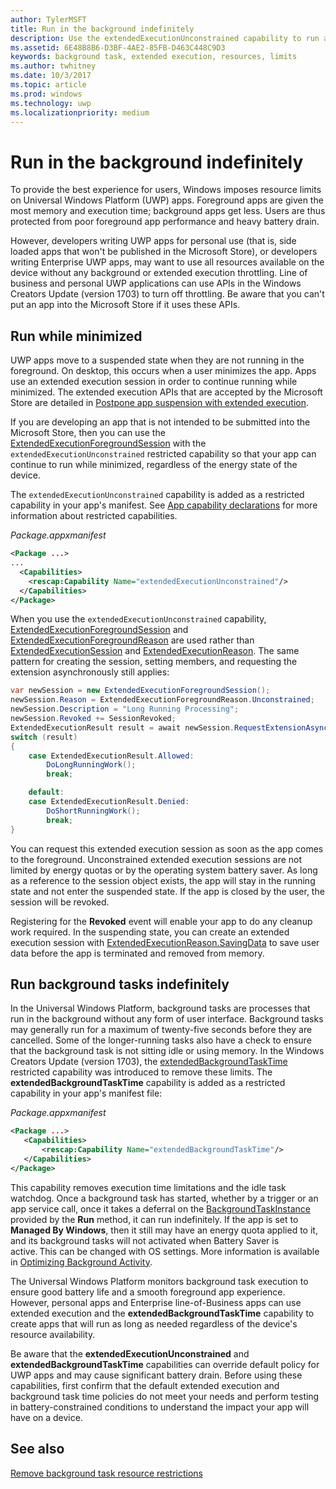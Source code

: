 ```yaml
---
author: TylerMSFT
title: Run in the background indefinitely
description: Use the extendedExecutionUnconstrained capability to run a background task or extended execution session in the background indefinitely.
ms.assetid: 6E48B8B6-D3BF-4AE2-85FB-D463C448C9D3
keywords: background task, extended execution, resources, limits
ms.author: twhitney
ms.date: 10/3/2017
ms.topic: article
ms.prod: windows
ms.technology: uwp
ms.localizationpriority: medium
---
```


# Run in the background indefinitely

To provide the best experience for users, Windows imposes resource limits on Universal Windows Platform (UWP) apps. Foreground apps are given the most memory and execution time; background apps get less. Users are thus protected from poor foreground app performance and heavy battery drain.

However, developers writing UWP apps for personal use (that is, side loaded apps that won't be published in the Microsoft Store), or developers writing Enterprise UWP apps, may want to use all resources available on the device without any background or extended execution throttling. Line of business and personal UWP applications can use APIs in the Windows Creators Update (version 1703) to turn off throttling. Be aware that you can't put an app into the Microsoft Store if it uses these APIs.

## Run while minimized

UWP apps move to a suspended state when they are not running in the foreground. On desktop, this occurs when a user minimizes the app. Apps use an extended execution session in order to continue running while minimized. The extended execution APIs that are accepted by the Microsoft Store are detailed in [Postpone app suspension with extended execution](https://docs.microsoft.com/windows/uwp/launch-resume/run-minimized-with-extended-execution).

If you are developing an app that is not intended to be submitted into the Microsoft Store, then you can use the [ExtendedExecutionForegroundSession](https://docs.microsoft.com/uwp/api/windows.applicationmodel.extendedexecution.foreground.extendedexecutionforegroundsession) with the `extendedExecutionUnconstrained` restricted capability so that your app can continue to run while minimized, regardless of the energy state of the device.  

The `extendedExecutionUnconstrained` capability is added as a restricted capability in your app's manifest. See [App capability declarations](https://docs.microsoft.com/windows/uwp/packaging/app-capability-declarations) for more information about restricted capabilities.

_Package.appxmanifest_
```xml
<Package ...>
...
  <Capabilities>  
    <rescap:Capability Name="extendedExecutionUnconstrained"/>  
  </Capabilities>  
</Package>
```

When you use the `extendedExecutionUnconstrained` capability, [ExtendedExecutionForegroundSession](https://docs.microsoft.com/uwp/api/windows.applicationmodel.extendedexecution.foreground.extendedexecutionforegroundsession) and [ExtendedExecutionForegroundReason](https://docs.microsoft.com/en-us/uwp/api/windows.applicationmodel.extendedexecution.foreground.extendedexecutionforegroundreason) are used rather than [ExtendedExecutionSession](https://docs.microsoft.com/uwp/api/windows.applicationmodel.extendedexecution.extendedexecutionsession) and [ExtendedExecutionReason](https://docs.microsoft.com/uwp/api/windows.applicationmodel.extendedexecution.extendedexecutionreason). The same pattern for creating the session, setting members, and requesting the extension asynchronously still applies: 

```cs
var newSession = new ExtendedExecutionForegroundSession();  
newSession.Reason = ExtendedExecutionForegroundReason.Unconstrained;  
newSession.Description = "Long Running Processing";  
newSession.Revoked += SessionRevoked;  
ExtendedExecutionResult result = await newSession.RequestExtensionAsync();  
switch (result)  
{  
    case ExtendedExecutionResult.Allowed:  
        DoLongRunningWork();  
        break;  

    default:  
    case ExtendedExecutionResult.Denied:  
        DoShortRunningWork();  
        break;  
}
```

You can request this extended execution session as soon as the app comes to the foreground. Unconstrained extended execution sessions are not limited by energy quotas or by the operating system battery saver. As long as a reference to the session object exists, the app will stay in the running state and not enter the suspended state. If the app is closed by the user, the session will be revoked.

Registering for the **Revoked** event will enable your app to do any cleanup work required. In the suspending state, you can create an extended execution session with   [ExtendedExecutionReason.SavingData](https://docs.microsoft.com/uwp/api/windows.applicationmodel.extendedexecution.extendedexecutionreason) to save user data before the app is terminated and removed from memory.

## Run background tasks indefinitely

In the Universal Windows Platform, background tasks are processes that run in the background without any form of user interface. Background tasks may generally run for a maximum of twenty-five seconds before they are cancelled. Some of the longer-running tasks also have a check to ensure that the background task is not sitting idle or using memory. In the Windows Creators Update (version 1703), the [extendedBackgroundTaskTime](https://docs.microsoft.com/windows/uwp/packaging/app-capability-declarations) restricted capability was introduced to remove these limits. The **extendedBackgroundTaskTime** capability is added as a restricted capability in your app's manifest file:

_Package.appxmanifest_
```xml
<Package ...>
   <Capabilities>  
       <rescap:Capability Name="extendedBackgroundTaskTime"/>  
   </Capabilities>  
</Package>
```

This capability removes execution time limitations and the idle task watchdog. Once a background task has started, whether by a trigger or an app service call, once it takes a deferral on the [BackgroundTaskInstance](https://docs.microsoft.com/uwp/api/Windows.ApplicationModel.Background.IBackgroundTaskInstance) provided by the **Run** method, it can run indefinitely. If the app is set to **Managed By Windows**, then it still may have an energy quota applied to it, and its background tasks will not activated when Battery Saver is active. This can be changed with OS settings. More information is available in [Optimizing Background Activity](https://docs.microsoft.com/windows/uwp/debug-test-perf/optimize-background-activity).

The Universal Windows Platform monitors background task execution to ensure good battery life and a smooth foreground app experience. However, personal apps and Enterprise line-of-Business apps can use extended execution and the **extendedBackgroundTaskTime** capability to create apps that will run as long as needed regardless of the device's resource availability.

Be aware that the **extendedExecutionUnconstrained** and **extendedBackgroundTaskTime** capabilities can override default policy for UWP apps and may cause significant battery drain. Before using these capabilities, first confirm that the default extended execution and background task time policies do not meet your needs and perform testing in battery-constrained conditions to understand the impact your app will have on a device.

## See also

[Remove background task resource restrictions](https://docs.microsoft.com/windows/application-management/enterprise-background-activity-controls)
